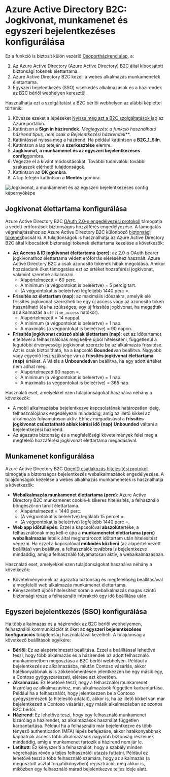 <properties
    pageTitle="Azure Active Directory B2C: Jogkivonat, munkamenet és egyszeri bejelentkezés beállítása |} Microsoft Azure"
    description="Jogkivonat, a munkamenet és az egyszeri bejelentkezéses konfigurációs az Azure Active Directory B2C"
    services="active-directory-b2c"
    documentationCenter=""
    authors="swkrish"
    manager="mbaldwin"
    editor="bryanla"/>

<tags
    ms.service="active-directory-b2c"
    ms.workload="identity"
    ms.tgt_pltfrm="na"
    ms.devlang="na"
    ms.topic="article"
    ms.date="07/24/2016"
    ms.author="swkrish"/>

# <a name="azure-active-directory-b2c-token-session-and-single-sign-on-configuration"></a>Azure Active Directory B2C: Jogkivonat, munkamenet és egyszeri bejelentkezéses konfigurálása

Ez a funkció is biztosít külön vezérlő [Csoportházirend alap](active-directory-b2c-reference-policies.md), a:
 
1. Az Azure Active Directory (Azure Active Directory) B2C által kibocsátott biztonsági tokenek élettartama.
2. Azure Active Directory B2C kezeli a webes alkalmazás munkamenetek élettartama.
3. Egyszeri bejelentkezés (SSO) viselkedés alkalmazások és a házirendek az B2C bérlői webhelyen keresztül.

Használhatja ezt a szolgáltatást a B2C bérlői webhelyen az alábbi képlettel történik:

1. Kövesse ezeket a lépéseket [Nyissa meg azt a B2C szolgáltatások lap](active-directory-b2c-app-registration.md#navigate-to-the-b2c-features-blade) az Azure portálon.
2. Kattintson a **Sign in házirendek**. *Megjegyzés: a funkció használható házirend típus, nem csak a* *Bejelentkezési házirendek***.
3. Kattintással nyissa meg a házirend. Ha például kattintson a **B2C_1_SiIn**.
4. Kattintson a lap tetején a **szerkesztése** elemre.
5. **Jogkivonat, a munkamenet és az egyszeri bejelentkezéses config**gombra.
6. Végezze el a kívánt módosításokat. További tudnivalók: további szakaszok elérhető tulajdonságok.
7. Kattintson az **OK gombra**.
8. A lap tetején kattintson a **Mentés** gombra.

![Jogkivonat, a munkamenet és az egyszeri bejelentkezéses config képernyőképe](./media/active-directory-b2c-token-session-sso/token-session-sso.png)

## <a name="token-lifetimes-configuration"></a>Jogkivonat élettartama konfigurálása

Azure Active Directory B2C [OAuth 2.0-s engedélyezési protokoll](active-directory-b2c-reference-protocols.md) támogatja a védett erőforrások biztonságos hozzáférés engedélyezése. A támogatás végrehajtásához az Azure Active Directory B2C különböző [biztonsági tokenek](active-directory-b2c-reference-tokens.md)bocsát ki. A tulajdonságok is használhatja az Azure Active Directory B2C által kibocsátott biztonsági tokenek élettartama kezelése a következők:

- **Az Access & ID jogkivonat élettartama (perc)**: az 2.0-s OAuth bearer jogkivonathoz élettartama védett erőforrás eléréséhez használt. Azure Active Directory B2C a csak azonosító tokenek hibák megoldása. Amikor hozzáadunk őket támogatása ezt az értéket hozzáférési jogkivonat, valamint szeretné alkalmazni.
   - Alapértelmezett = 60 perc.
   - A minimum (a végpontokat is beleértve) = 5 percig tart.
   - (A végpontokat is beleértve) legfeljebb 1440 perc =.
- **Frissítés az élettartam (nap)**: az maximális időszakra, amelyik elé frissítés jogkivonat szerezheti be egy új access vagy az azonosító token használható (és ha szükséges, egy új frissítés jogkivonat, ha megadták az alkalmazás a `offline_access` hatókör).
   - Alapértelmezett = 14 nappal.
   - A minimum (a végpontokat is beleértve) = 1 nap.
   - A maximális (a végpontokat is beleértve) = 90 napon.
- **Frissítés jogkivonat csúszó ablak élettartam (nap)**: ezt az időtartamot elteltével a felhasználónak meg kell-e újból hitelesíteni, függetlenül a legutóbbi érvényességi jogkivonat szerezte be az alkalmazás frissítése. Azt is csak biztosítható, ha a kapcsoló **Bounded**van beállítva. Nagyobb vagy egyenlő lesz szüksége van a **frissítés jogkivonat élettartama (nap)** értéket. A Váltás a **Unbounded**van beállítva, ha egy adott értéket nem adhat meg.
   - Alapértelmezett 90 napon =.
   - A minimum (a végpontokat is beleértve) = 1 nap.
   - A maximális (a végpontokat is beleértve) = 365 nap.

Használati eset, amelyekkel ezen tulajdonságokat használva néhány a következők:

- A mobil alkalmazásba bejelentkezve kapcsolatának határozatlan ideig, felhasználójának engedélyezni mindaddig, amíg az illető kikkel az alkalmazás folyamatosan aktív. Ehhez megadásával a **frissítés jogkivonat csúsztatható ablak leírási idő (nap)** **Unbounded** váltani a bejelentkezési házirend.
- Az ágazatra biztonság és a megfelelőségi követelmények felel meg a megfelelő hozzáférési jogkivonat élettartama megadásával.

## <a name="session-configuration"></a>Munkamenet konfigurálása

Azure Active Directory B2C [OpenID csatlakozás hitelesítési protokoll](active-directory-b2c-reference-oidc.md) támogatja a biztonságos bejelentkezés webalkalmazások engedélyezése. A tulajdonságok kezelése a webes alkalmazás munkamenetek is használhatja a következők:

- **Webalkalmazás munkamenet élettartama (perc)**: Azure Active Directory B2C munkamenet cookie-k sikeres hitelesítés, a felhasználó böngésző-on tárolt élettartama.
   - Alapértelmezett = 1440 perc.
   - (A végpontokat is beleértve) legalább 15 percet =.
   - (A végpontokat is beleértve) legfeljebb 1440 perc =.
- **Web app időtúllépés**: Ezzel a kapcsolóval **abszolút**értéke, a felhasználónak meg kell-e újra a **munkamenetet élettartama (perc) webalkalmazás** letelik által meghatározott időtartam után hitelesítést végezni. Ha ezzel a kapcsolóval **működés közbeni** (az alapértelmezett beállítás) van beállítva, a felhasználók továbbra is bejelentkezve mindaddig, amíg a felhasználó folyamatosan aktív, a webalkalmazásban.

Használati eset, amelyekkel ezen tulajdonságokat használva néhány a következők:

- Követelményeknek az ágazatra biztonság és megfelelőség beállításával a megfelelő web alkalmazás munkamenet élettartama.
- Kényszerített újbóli hitelesítést során a webalkalmazás magas szintű biztonsági része a felhasználó interakció egy idő beállítása után. 

## <a name="single-sign-on-sso-configuration"></a>Egyszeri bejelentkezés (SSO) konfigurálása

Ha több alkalmazás és a házirendek az B2C bérlői webhelyemen, felhasználói kommunikációt át őket az **egyszeri bejelentkezéses konfigurációs** tulajdonság használatával kezelheti. A tulajdonság a következő beállítások egyikére:

- **Bérlői**: Ez az alapértelmezett beállítása. Ezzel a beállítással lehetővé teszi, hogy több alkalmazás és a házirendek az adott felhasználó munkamenetben megosztása a B2C bérlői webhelyén. Például a bejelentkezés az alkalmazásba, miután Contoso vásárlás, akkor hatékonyabbnak is is zökkenőmentesen jelentkezzen be egy másik egy, a Contoso gyógyszerészeti, elérése azt követően.
- **Alkalmazás**: Ez lehetővé teszi, hogy a felhasználói munkamenet kizárólag az alkalmazáshoz, más alkalmazások független karbantartása. Például ha a felhasználót, hogy jelentkezzen be a Contoso gyógyszerészeti (a hitelesítő adatait), akkor is, ha az illető kikkel van már bejelentkezett a Contoso vásárlás, egy másik alkalmazásban az azonos B2C bérlői. 
- **Házirend**: Ez lehetővé teszi, hogy egy felhasználó munkamenet kizárólag a házirendet, az alkalmazások használat független karbantartása. Például ha a felhasználó már bejelentkezve és több tényező authentication (MFA) lépés befejezése, akkor hatékonyabbnak kaphatnak access több alkalmazások nagyobb biztonság részeinek mindaddig, amíg a munkamenet tartozik a házirend nem jár le.
- **Letiltott**: Ez kényszeríti a felhasználót, hogy a szabály minden végrehajtás révén a teljes felhasználói utazás futtatni. Például ez lehetővé teszi a több felhasználó számára, hogy az alkalmazás (a megosztott asztal forgatókönyvben) regisztráció, még akkor is, miközben egy felhasználó marad bejelentkezve teljes ideje alatt.
